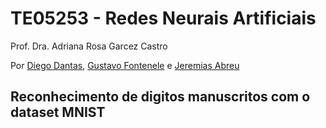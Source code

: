 # TE05253 - Redes Neurais Artificiais
Prof. Dra. Adriana Rosa Garcez Castro

Por [Diego Dantas](https://github.com/diegodantasf), [Gustavo Fontenele](https://github.com/gustavofont) e [Jeremias Abreu](https://github.com/j-abreu)

## Reconhecimento de digitos manuscritos com o dataset MNIST
